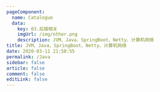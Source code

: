 ```yaml
---
pageComponent: 
  name: Catalogue
  data: 
    key: 03.后端相关
    imgUrl: /img/other.png
    description: JVM、Java、SpringBoot、Netty、计算机网络
title: JVM、Java、SpringBoot、Netty、计算机网络
date: 2020-03-11 21:50:55
permalink: /Java
sidebar: false
article: false
comment: false
editLink: false
---
```

